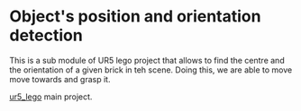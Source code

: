 # Object's position and orientation detection

This is a sub module of UR5 lego project that allows to find the centre and the orientation of a given brick in teh scene.
Doing this, we are able to move move towards and grasp it.

[ur5_lego](https://github.com/AlphaNightLight/ur5_lego) main project.
